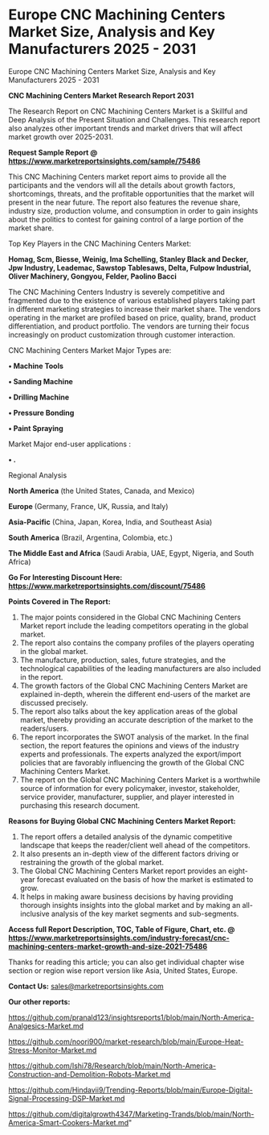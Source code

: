 # Europe CNC Machining Centers Market Size, Analysis and Key Manufacturers 2025 - 2031
Europe CNC Machining Centers Market Size, Analysis and Key Manufacturers 2025 - 2031

<strong>CNC Machining Centers Market Research Report 2031</strong>

The Research Report on CNC Machining Centers Market is a Skillful and Deep Analysis of the Present Situation and Challenges. This research report also analyzes other important trends and market drivers that will affect market growth over 2025-2031.

<strong>Request Sample Report @ <a href=https://www.marketreportsinsights.com/sample/75486>https://www.marketreportsinsights.com/sample/75486</a></strong>

This CNC Machining Centers market report aims to provide all the participants and the vendors will all the details about growth factors, shortcomings, threats, and the profitable opportunities that the market will present in the near future. The report also features the revenue share, industry size, production volume, and consumption in order to gain insights about the politics to contest for gaining control of a large portion of the market share.

Top Key Players in the CNC Machining Centers Market:

<strong>Homag, Scm, Biesse, Weinig, Ima Schelling, Stanley Black and Decker, Jpw Industry, Leademac, Sawstop Tablesaws, Delta, Fulpow Industrial, Oliver Machinery, Gongyou, Felder, Paolino Bacci</strong>

The CNC Machining Centers Industry is severely competitive and fragmented due to the existence of various established players taking part in different marketing strategies to increase their market share. The vendors operating in the market are profiled based on price, quality, brand, product differentiation, and product portfolio. The vendors are turning their focus increasingly on product customization through customer interaction.

CNC Machining Centers Market Major Types are:

<strong>• Machine Tools

• Sanding Machine

• Drilling Machine

• Pressure Bonding

• Paint Spraying</strong>

Market Major end-user applications :

<strong>• .</strong>

Regional Analysis

</u><strong><b>North America</b></strong> (the United States, Canada, and Mexico)

<strong><b>Europe </b></strong>(Germany, France, UK, Russia, and Italy)

<strong><b>Asia-Pacific</b></strong> (China, Japan, Korea, India, and Southeast Asia)

<strong><b>South America</b></strong> (Brazil, Argentina, Colombia, etc.)

<strong><b>The Middle East and Africa</b></strong> (Saudi Arabia, UAE, Egypt, Nigeria, and South Africa)

<strong>Go For Interesting Discount Here: <a href=https://www.marketreportsinsights.com/discount/75486>https://www.marketreportsinsights.com/discount/75486</a></strong>

<strong>Points Covered in The Report:</strong>
<ol>
  <li>The major points considered in the Global CNC Machining Centers Market report include the leading competitors operating in the global market.</li>
  <li>The report also contains the company profiles of the players operating in the global market.</li>
  <li>The manufacture, production, sales, future strategies, and the technological capabilities of the leading manufacturers are also included in the report.</li>
  <li>The growth factors of the Global CNC Machining Centers Market are explained in-depth, wherein the different end-users of the market are discussed precisely.</li>
  <li>The report also talks about the key application areas of the global market, thereby providing an accurate description of the market to the readers/users.</li>
  <li>The report incorporates the SWOT analysis of the market. In the final section, the report features the opinions and views of the industry experts and professionals. The experts analyzed the export/import policies that are favorably influencing the growth of the Global CNC Machining Centers Market.</li>
  <li>The report on the Global CNC Machining Centers Market is a worthwhile source of information for every policymaker, investor, stakeholder, service provider, manufacturer, supplier, and player interested in purchasing this research document.</li>
</ol>
<strong>Reasons for Buying Global CNC Machining Centers Market Report:</strong>

<ol>
  <li>The report offers a detailed analysis of the dynamic competitive landscape that keeps the reader/client well ahead of the competitors.</li>
  <li>It also presents an in-depth view of the different factors driving or restraining the growth of the global market.</li>
  <li>The Global CNC Machining Centers Market report provides an eight-year forecast evaluated on the basis of how the market is estimated to grow.</li>
  <li>It helps in making aware business decisions by having providing thorough insights insights into the global market and by making an all-inclusive analysis of the key market segments and sub-segments.</li>
</ol>
<strong>Access full Report Description, TOC, Table of Figure, Chart, etc. @ <a href=https://www.marketreportsinsights.com/industry-forecast/cnc-machining-centers-market-growth-and-size-2021-75486>https://www.marketreportsinsights.com/industry-forecast/cnc-machining-centers-market-growth-and-size-2021-75486</a></strong>


Thanks for reading this article; you can also get individual chapter wise section or region wise report version like Asia, United States, Europe.

<strong>Contact Us:</strong>
sales@marketreportsinsights.com

<strong>Our other reports:</strong>

<a href=https://github.com/pranald123/insightsreports1/blob/main/North-America-Analgesics-Market.md>https://github.com/pranald123/insightsreports1/blob/main/North-America-Analgesics-Market.md</a>

<a href=https://github.com/noori900/market-research/blob/main/Europe-Heat-Stress-Monitor-Market.md>https://github.com/noori900/market-research/blob/main/Europe-Heat-Stress-Monitor-Market.md</a>

<a href=https://github.com/Ishi78/Research/blob/main/North-America-Construction-and-Demolition-Robots-Market.md>https://github.com/Ishi78/Research/blob/main/North-America-Construction-and-Demolition-Robots-Market.md</a>

<a href=https://github.com/Hindavii9/Trending-Reports/blob/main/Europe-Digital-Signal-Processing-DSP-Market.md>https://github.com/Hindavii9/Trending-Reports/blob/main/Europe-Digital-Signal-Processing-DSP-Market.md</a>

<a href=https://github.com/digitalgrowth4347/Marketing-Trands/blob/main/North-America-Smart-Cookers-Market.md>https://github.com/digitalgrowth4347/Marketing-Trands/blob/main/North-America-Smart-Cookers-Market.md</a>"
